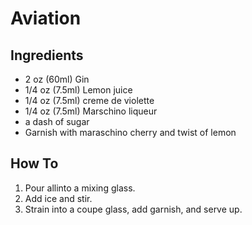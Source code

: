 # Aviation

## Ingredients

* 2 oz (60ml) Gin
* 1/4 oz (7.5ml) Lemon juice
* 1/4 oz (7.5ml) creme de violette
* 1/4 oz (7.5ml) Marschino liqueur
* a dash of sugar
* Garnish with maraschino cherry and twist of lemon

## How To

1. Pour allinto a mixing glass.
2. Add ice and stir.
3. Strain into a coupe glass, add garnish, and serve up.
